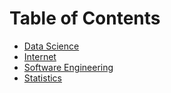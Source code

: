 # Table of Contents

- [Data Science](./data-science/)
- [Internet](./Internet)
- [Software Engineering](./software-engineering/)
- [Statistics](./statistics)

